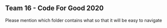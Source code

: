 ## Team 16 - Code For Good 2020
Please mention which folder contains what so that it will be easy to navigate


